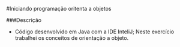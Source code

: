 #Iniciando programação oritenta a objetos

###Descrição

- Código desenvolvido em Java com a IDE InteliJ;
  Neste exercício trabalhei os conceitos de orientação a objeto.

